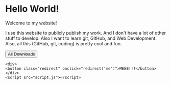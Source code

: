 <html>

<head>
    <link rel="shortcut icon" type="image/x-icon" href="favicon.ico">
    <link rel="stylesheet" href="styles.css">
</head>

<body>
    <h1 class="x">Hello World!</h1>
    <p class="x">Welcome to my website!</p>
    <p class="x">I use this website to publicly publish my work. And I don't have a lot of other stuff to develop. Also I want to learn git, GitHub, and Web Development. Also, all this (GitHub, git, coding) is pretty cool and fun.</p>
    <div>
    <button class="redirect" onclick="redirect('downloads')">All Downloads</button>
    </div>

    <div>
    <button class="redirect" onclick="redirect('me')">MEEE!!!</button>
    </div>
    <script src="script.js"></script>
</body>

</html>
